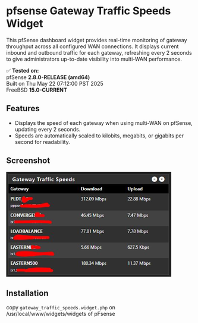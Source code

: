 # pfsense Gateway Traffic Speeds Widget
This pfSense dashboard widget provides real-time monitoring of gateway throughput across all configured WAN connections. It displays current inbound and outbound traffic for each gateway, refreshing every 2 seconds to give administrators up-to-date visibility into multi-WAN performance.

✅ **Tested on:**  
pfSense **2.8.0-RELEASE (amd64)**  
Built on Thu May 22 07:12:00 PST 2025  
FreeBSD **15.0-CURRENT**

## Features
- Displays the speed of each gateway when using multi-WAN on pfSense, updating every 2 seconds.
- Speeds are automatically scaled to kilobits, megabits, or gigabits per second for readability.

## Screenshot

![Screenshot](https://github.com/woots29/pfsense-gateway-traffic-speeds-widget/blob/main/gateway_speed_widget.JPG?raw=true)

## Installation
copy `gateway_traffic_speeds.widget.php` on /usr/local/www/widgets/widgets of pFsense
